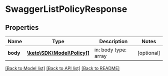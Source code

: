 # SwaggerListPolicyResponse

## Properties
Name | Type | Description | Notes
------------ | ------------- | ------------- | -------------
**body** | [**\keto\SDK\Model\Policy[]**](Policy.md) | in: body type: array | [optional] 

[[Back to Model list]](../README.md#documentation-for-models) [[Back to API list]](../README.md#documentation-for-api-endpoints) [[Back to README]](../README.md)


